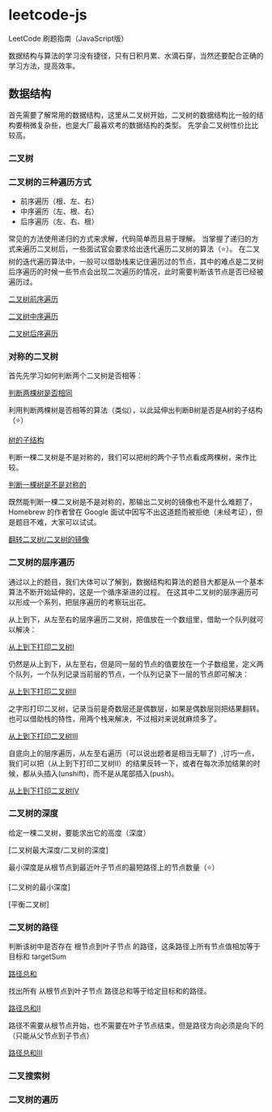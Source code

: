 # leetcode-js

LeetCode 刷题指南（JavaScript版）

数据结构与算法的学习没有捷径，只有日积月累、水滴石穿，当然还要配合正确的学习方法，提高效率。

## 数据结构

首先需要了解常用的数据结构，这里从二叉树开始，二叉树的数据结构比一般的结构要稍微复杂些，也是大厂最喜欢考的数据结构的类型。
先学会二叉树性价比比较高。

### 二叉树

### 二叉树的三种遍历方式

- 前序遍历（根、左、右）
- 中序遍历（左、根、右）
- 后序遍历（左、右、根）

常见的方法使用递归的方式来求解，代码简单而且易于理解。
当掌握了递归的方式来遍历二叉树后，一些面试官会要求给出迭代遍历二叉树的算法（⭐️）。
在二叉树的迭代遍历算法中，一般可以借助栈来记住遍历过的节点，其中的难点是二叉树后序遍历的时候一些节点会出现二次遍历的情况，此时需要判断该节点是否已经被遍历过。

[二叉树前序遍历](https://github.com/zuckstar/leetcode-js/blob/main/%E6%A0%91%E4%B8%8E%E5%9B%BE/001%E4%BA%8C%E5%8F%89%E6%A0%91%E7%9A%84%E9%81%8D%E5%8E%86/%E4%B8%AD%E7%AD%89-%E4%BA%8C%E5%8F%89%E6%A0%91%E5%89%8D%E5%BA%8F%E9%81%8D%E5%8E%86.js)

[二叉树中序遍历](https://github.com/zuckstar/leetcode-js/blob/main/%E6%A0%91%E4%B8%8E%E5%9B%BE/001%E4%BA%8C%E5%8F%89%E6%A0%91%E7%9A%84%E9%81%8D%E5%8E%86/%E4%B8%AD%E7%AD%89-%E4%BA%8C%E5%8F%89%E6%A0%91%E7%9A%84%E4%B8%AD%E5%BA%8F%E9%81%8D%E5%8E%86.js)

[二叉树后序遍历](https://github.com/zuckstar/leetcode-js/blob/main/%E6%A0%91%E4%B8%8E%E5%9B%BE/001%E4%BA%8C%E5%8F%89%E6%A0%91%E7%9A%84%E9%81%8D%E5%8E%86/%E4%B8%AD%E7%AD%89-%E4%BA%8C%E5%8F%89%E6%A0%91%E5%90%8E%E5%BA%8F%E9%81%8D%E5%8E%86.js)
### 对称的二叉树

首先先学习如何判断两个二叉树是否相等：

[判断两棵树是否相同](https://github.com/zuckstar/leetcode-js/blob/main/%E6%A0%91%E4%B8%8E%E5%9B%BE/002%E5%AF%B9%E7%A7%B0%E7%9A%84%E4%BA%8C%E5%8F%89%E6%A0%91/%E7%AE%80%E5%8D%95-%E7%9B%B8%E5%90%8C%E7%9A%84%E6%A0%91.js)


利用判断两棵树是否相等的算法（类似），以此延伸出判断B树是否是A树的子结构（⭐️）

[树的子结构]()

判断一棵二叉树是不是对称的，我们可以把树的两个子节点看成两棵树，来作比较。

[判断一棵树是不是对称的](https://github.com/zuckstar/leetcode-js/blob/main/%E6%A0%91%E4%B8%8E%E5%9B%BE/002%E5%AF%B9%E7%A7%B0%E7%9A%84%E4%BA%8C%E5%8F%89%E6%A0%91/%E7%AE%80%E5%8D%95-%E5%AF%B9%E7%A7%B0%E4%BA%8C%E5%8F%89%E6%A0%91.js)

既然能判断一棵二叉树是不是对称的，那输出二叉树的镜像也不是什么难题了，Homebrew 的作者曾在 Google 面试中因写不出这道题而被拒绝（未经考证），但是题目不难，大家可以试试。

[翻转二叉树/二叉树的镜像](https://github.com/zuckstar/leetcode-js/blob/main/%E6%A0%91%E4%B8%8E%E5%9B%BE/002%E5%AF%B9%E7%A7%B0%E7%9A%84%E4%BA%8C%E5%8F%89%E6%A0%91/%E7%AE%80%E5%8D%95-%E7%BF%BB%E8%BD%AC%E4%BA%8C%E5%8F%89%E6%A0%91.js)

### 二叉树的层序遍历

通过以上的题目，我们大体可以了解到，数据结构和算法的题目大都是从一个基本算法不断开始延伸的，这是一个循序渐进的过程。
在这其中二叉树的层序遍历可以形成一个系列，把层序遍历的考察玩出花。

从上到下，从左至右的层序遍历二叉树，把值放在一个数组里，借助一个队列就可以解决：

[从上到下打印二叉树I](https://github.com/zuckstar/leetcode-js/blob/main/%E6%A0%91%E4%B8%8E%E5%9B%BE/003%E4%BA%8C%E5%8F%89%E6%A0%91%E7%9A%84%E5%B1%82%E5%BA%8F%E9%81%8D%E5%8E%86/%E4%B8%AD%E7%AD%89-%E4%BB%8E%E4%B8%8A%E5%88%B0%E4%B8%8B%E6%89%93%E5%8D%B0%E4%BA%8C%E5%8F%89%E6%A0%911.js)

仍然是从上到下，从左至右，但是同一层的节点的值要放在一个子数组里，定义两个队列，一个队列记录当前层的节点，一个队列记录下一层的节点即可解决：

[从上到下打印二叉树II](https://github.com/zuckstar/leetcode-js/blob/main/%E6%A0%91%E4%B8%8E%E5%9B%BE/003%E4%BA%8C%E5%8F%89%E6%A0%91%E7%9A%84%E5%B1%82%E5%BA%8F%E9%81%8D%E5%8E%86/%E4%B8%AD%E7%AD%89-%E4%BB%8E%E4%B8%8A%E5%88%B0%E4%B8%8B%E6%89%93%E5%8D%B0%E4%BA%8C%E5%8F%89%E6%A0%912.js)

之字形打印二叉树，记录当前是奇数层还是偶数层，如果是偶数层则把结果翻转。也可以借助栈的特性，用两个栈来解决，不过相对来说就麻烦多了。

[从上到下打印二叉树III](https://github.com/zuckstar/leetcode-js/blob/main/%E6%A0%91%E4%B8%8E%E5%9B%BE/003%E4%BA%8C%E5%8F%89%E6%A0%91%E7%9A%84%E5%B1%82%E5%BA%8F%E9%81%8D%E5%8E%86/%E4%B8%AD%E7%AD%89-%E4%BB%8E%E4%B8%8A%E5%88%B0%E4%B8%8B%E6%89%93%E5%8D%B0%E4%BA%8C%E5%8F%89%E6%A0%913.js)

自底向上的层序遍历，从左至右遍历（可以说出题者是相当无聊了）,讨巧一点，我们可以把（从上到下打印二叉树II）的结果反转一下，或者在每次添加结果的时候，都从头插入(unshift)，而不是从尾部插入(push)。

[从上到下打印二叉树IV](https://github.com/zuckstar/leetcode-js/blob/main/%E6%A0%91%E4%B8%8E%E5%9B%BE/003%E4%BA%8C%E5%8F%89%E6%A0%91%E7%9A%84%E5%B1%82%E5%BA%8F%E9%81%8D%E5%8E%86/%E4%B8%AD%E7%AD%89-%E4%BB%8E%E4%B8%8A%E5%88%B0%E4%B8%8B%E6%89%93%E5%8D%B0%E4%BA%8C%E5%8F%89%E6%A0%914.js)


### 二叉树的深度

给定一棵二叉树，要能求出它的高度（深度）

[二叉树最大深度/二叉树的深度]

最小深度是从根节点到最近叶子节点的最短路径上的节点数量（⭐️）

[二叉树的最小深度]

[平衡二叉树]

### 二叉树的路径

判断该树中是否存在 根节点到叶子节点 的路径，这条路径上所有节点值相加等于目标和 targetSum

[路径总和]()

找出所有 从根节点到叶子节点 路径总和等于给定目标和的路径。

[路径总和II]()

路径不需要从根节点开始，也不需要在叶子节点结束，但是路径方向必须是向下的（只能从父节点到子节点）

[路径总和III]()

### 二叉搜索树

### 二叉树的遍历